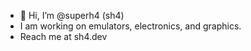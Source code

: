 - 👋 Hi, I’m @superh4 (sh4)
- I am working on emulators, electronics, and graphics.
- Reach me at sh4.dev

<!---
superh4/superh4 is a ✨ special ✨ repository because its `README.md` (this file) appears on your GitHub profile.
You can click the Preview link to take a look at your changes.
--->
